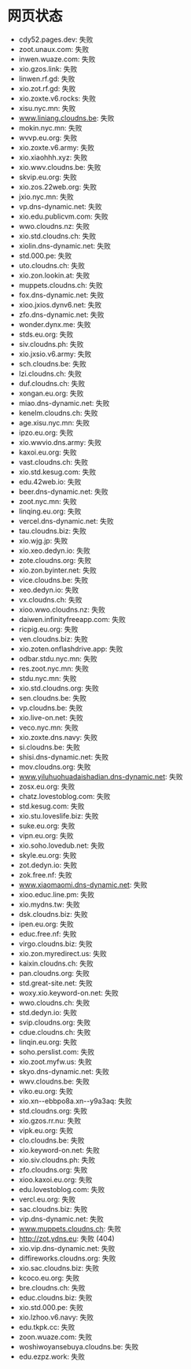 # 网页状态
- cdy52.pages.dev: 失败
- zoot.unaux.com: 失败
- inwen.wuaze.com: 失败
- xio.gzos.link: 失败
- linwen.rf.gd: 失败
- xio.zot.rf.gd: 失败
- xio.zoxte.v6.rocks: 失败
- xisu.nyc.mn: 失败
- www.liniang.cloudns.be: 失败
- mokin.nyc.mn: 失败
- wvvp.eu.org: 失败
- xio.zoxte.v6.army: 失败
- xio.xiaohhh.xyz: 失败
- xio.wwv.cloudns.be: 失败
- skvip.eu.org: 失败
- xio.zos.22web.org: 失败
- jxio.nyc.mn: 失败
- vp.dns-dynamic.net: 失败
- xio.edu.publicvm.com: 失败
- wwo.cloudns.nz: 失败
- xio.std.cloudns.ch: 失败
- xiolin.dns-dynamic.net: 失败
- std.000.pe: 失败
- uto.cloudns.ch: 失败
- xio.zon.lookin.at: 失败
- muppets.cloudns.ch: 失败
- fox.dns-dynamic.net: 失败
- xioo.jxios.dynv6.net: 失败
- zfo.dns-dynamic.net: 失败
- wonder.dynx.me: 失败
- stds.eu.org: 失败
- siv.cloudns.ph: 失败
- xio.jxsio.v6.army: 失败
- sch.cloudns.be: 失败
- lzi.cloudns.ch: 失败
- duf.cloudns.ch: 失败
- xongan.eu.org: 失败
- miao.dns-dynamic.net: 失败
- kenelm.cloudns.ch: 失败
- age.xisu.nyc.mn: 失败
- ipzo.eu.org: 失败
- xio.wwvio.dns.army: 失败
- kaxoi.eu.org: 失败
- vast.cloudns.ch: 失败
- xio.std.kesug.com: 失败
- edu.42web.io: 失败
- beer.dns-dynamic.net: 失败
- zoot.nyc.mn: 失败
- linqing.eu.org: 失败
- vercel.dns-dynamic.net: 失败
- tau.cloudns.biz: 失败
- xio.wjg.jp: 失败
- xio.xeo.dedyn.io: 失败
- zote.cloudns.org: 失败
- xio.zon.byinter.net: 失败
- vice.cloudns.be: 失败
- xeo.dedyn.io: 失败
- vx.cloudns.ch: 失败
- xioo.wwo.cloudns.nz: 失败
- daiwen.infinityfreeapp.com: 失败
- ricpig.eu.org: 失败
- ven.cloudns.biz: 失败
- xio.zoten.onflashdrive.app: 失败
- odbar.stdu.nyc.mn: 失败
- res.zoot.nyc.mn: 失败
- stdu.nyc.mn: 失败
- xio.std.cloudns.org: 失败
- sen.cloudns.be: 失败
- vp.cloudns.be: 失败
- xio.live-on.net: 失败
- veco.nyc.mn: 失败
- xio.zoxte.dns.navy: 失败
- si.cloudns.be: 失败
- shisi.dns-dynamic.net: 失败
- mov.cloudns.org: 失败
- www.yiluhuohuadaishadian.dns-dynamic.net: 失败
- zosx.eu.org: 失败
- chatz.lovestoblog.com: 失败
- std.kesug.com: 失败
- xio.stu.loveslife.biz: 失败
- suke.eu.org: 失败
- vipn.eu.org: 失败
- xio.soho.lovedub.net: 失败
- skyle.eu.org: 失败
- zot.dedyn.io: 失败
- zok.free.nf: 失败
- www.xiaomaomi.dns-dynamic.net: 失败
- xioo.educ.line.pm: 失败
- xio.mydns.tw: 失败
- dsk.cloudns.biz: 失败
- ipen.eu.org: 失败
- educ.free.nf: 失败
- virgo.cloudns.biz: 失败
- xio.zon.myredirect.us: 失败
- kaixin.cloudns.ch: 失败
- pan.cloudns.org: 失败
- std.great-site.net: 失败
- woxy.xio.keyword-on.net: 失败
- wwo.cloudns.ch: 失败
- std.dedyn.io: 失败
- svip.cloudns.org: 失败
- cdue.cloudns.ch: 失败
- linqin.eu.org: 失败
- soho.perslist.com: 失败
- xio.zoot.myfw.us: 失败
- skyo.dns-dynamic.net: 失败
- wwv.cloudns.be: 失败
- viko.eu.org: 失败
- xio.xn--ebbpo8a.xn--y9a3aq: 失败
- std.cloudns.org: 失败
- xio.gzos.rr.nu: 失败
- vipk.eu.org: 失败
- clo.cloudns.be: 失败
- xio.keyword-on.net: 失败
- xio.siv.cloudns.ph: 失败
- zfo.cloudns.org: 失败
- xioo.kaxoi.eu.org: 失败
- edu.lovestoblog.com: 失败
- vercl.eu.org: 失败
- sac.cloudns.biz: 失败
- vip.dns-dynamic.net: 失败
- www.muppets.cloudns.ch: 失败
- http://zot.ydns.eu: 失败 (404)
- xio.vip.dns-dynamic.net: 失败
- diffireworks.cloudns.org: 失败
- xio.sac.cloudns.biz: 失败
- kcoco.eu.org: 失败
- bre.cloudns.ch: 失败
- educ.cloudns.biz: 失败
- xio.std.000.pe: 失败
- xio.lzhoo.v6.navy: 失败
- edu.tkpk.cc: 失败
- zoon.wuaze.com: 失败
- woshiwoyansebuya.cloudns.be: 失败
- edu.ezpz.work: 失败
